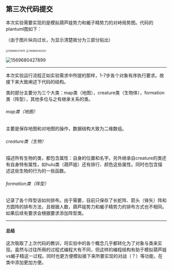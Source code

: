 ## 第三次代码提交

本次实验需要实现的是模拟葫芦娃势力和蝎子精势力的对峙局势图。代码的plantuml图如下：

（由于图片纵向过长，为显示清楚故分为三部分贴出）

<img src="C:\Users\10112\AppData\Roaming\Typora\typora-user-images\1569680371870.png" alt="1569680371870" style="zoom: 50%;" />

<img src="C:\Users\10112\AppData\Roaming\Typora\typora-user-images\1569680404201.png" alt="1569680404201" style="zoom: 50%;" />

![1569680427899](C:\Users\10112\AppData\Roaming\Typora\typora-user-images\1569680427899.png)

------

本次实验运行流程正如实验需求中所提的那样，1-7步各个对象有序执行要求。故接下来大致阐述下代码的结构。

类的部分主要分为三个大类：map类（地图），creature类（生物体），formation类（阵型），其他多位与之有继承关系的类。

###### map类（地图）

主要是保存地图和对地图的操作，数据结构大致为二维数组。

###### creature类（生物）

描述所有生物的类，都包含属性：自身的位置和名字。另外继承自creature的类还有自身特有属性，如hulu类（葫芦娃）还有排行、颜色这些属性。同时也包含描述这些生物的行为的一些函数。

###### formation类（阵型）

记录了各个阵型该如何排布。由于需要，目前只保存了长蛇阵、箭头（锋矢）阵和方圆阵的排布方法，且根据人数，葫芦娃势力和蝎子精势力的排布方式也不相同。如果后续有要求会根据要求添加阵型类。

------

#### 总结

这次吸取了上次代码的教训，将实验中的各个概念几乎都转化为了对象与类来实现。虽然与过往所用的过程式编程大有不同，但这样的编程结构有助于模拟葫芦娃vs蝎子精这一过程。同时也更方便模拟接下来所要实现的对战（？）等功能，在类中添加更加方便。